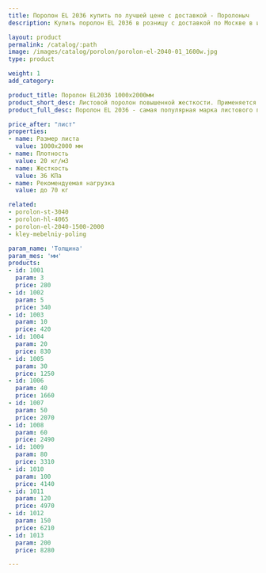 ```yaml
---
title: Поролон EL 2036 купить по лучшей цене с доставкой - Поролоныч
description: Купить поролон EL 2036 в розницу с доставкой по Москве в интернет-магазине Поролоныча.

layout: product
permalink: /catalog/:path
image: /images/catalog/porolon/porolon-el-2040-01_1600w.jpg
type: product

weight: 1
add_category: 

product_title: Поролон EL2036 1000х2000мм
product_short_desc: Листовой поролон повышенной жесткости. Применяется в качестве наполнителя для мягкой мебели.
product_full_desc: Поролон EL 2036 - самая популярная марка листового поролона повышенной жесткости. Благодаря оптимальному сочетанию практичности, удобства использования и стоимости, широко применяется в самых различных отраслях.

price_after: "лист"
properties:
- name: Размер листа
  value: 1000х2000 мм
- name: Плотность
  value: 20 кг/м3
- name: Жесткость
  value: 36 КПа
- name: Рекомендуемая нагрузка
  value: до 70 кг

related:
- porolon-st-3040
- porolon-hl-4065
- porolon-el-2040-1500-2000
- kley-mebelniy-poling

param_name: 'Толщина'
param_mes: 'мм'
products:
- id: 1001
  param: 3
  price: 280
- id: 1002
  param: 5
  price: 340
- id: 1003
  param: 10
  price: 420
- id: 1004
  param: 20
  price: 830
- id: 1005
  param: 30
  price: 1250
- id: 1006
  param: 40
  price: 1660
- id: 1007
  param: 50
  price: 2070
- id: 1008
  param: 60
  price: 2490
- id: 1009
  param: 80
  price: 3310
- id: 1010
  param: 100
  price: 4140
- id: 1011
  param: 120
  price: 4970
- id: 1012
  param: 150
  price: 6210
- id: 1013
  param: 200
  price: 8280

---
```

